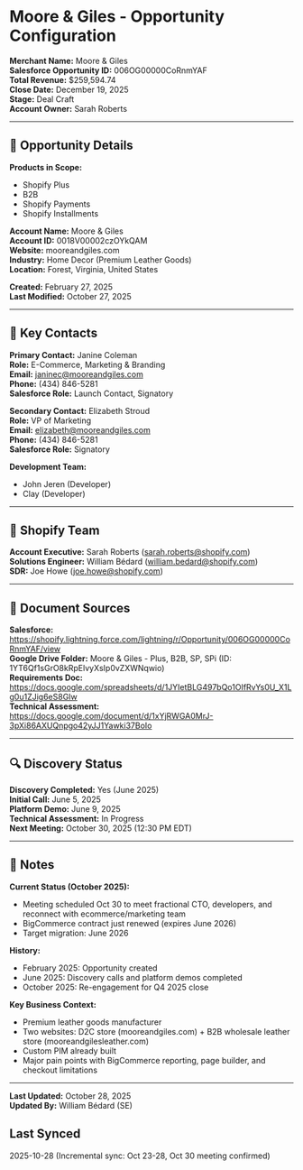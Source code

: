 # Moore & Giles - Opportunity Configuration

**Merchant Name:** Moore & Giles  
**Salesforce Opportunity ID:** 006OG00000CoRnmYAF  
**Total Revenue:** $259,594.74  
**Close Date:** December 19, 2025  
**Stage:** Deal Craft  
**Account Owner:** Sarah Roberts

---

## 🎯 Opportunity Details

**Products in Scope:**
- Shopify Plus
- B2B
- Shopify Payments
- Shopify Installments

**Account Name:** Moore & Giles  
**Account ID:** 0018V00002czOYkQAM  
**Website:** mooreandgiles.com  
**Industry:** Home Decor (Premium Leather Goods)  
**Location:** Forest, Virginia, United States

**Created:** February 27, 2025  
**Last Modified:** October 27, 2025

---

## 👤 Key Contacts

**Primary Contact:** Janine Coleman  
**Role:** E-Commerce, Marketing & Branding  
**Email:** janinec@mooreandgiles.com  
**Phone:** (434) 846-5281  
**Salesforce Role:** Launch Contact, Signatory

**Secondary Contact:** Elizabeth Stroud  
**Role:** VP of Marketing  
**Email:** elizabeth@mooreandgiles.com  
**Phone:** (434) 846-5281  
**Salesforce Role:** Signatory

**Development Team:**
- John Jeren (Developer)
- Clay (Developer)

---

## 👥 Shopify Team

**Account Executive:** Sarah Roberts (sarah.roberts@shopify.com)  
**Solutions Engineer:** William Bédard (william.bedard@shopify.com)  
**SDR:** Joe Howe (joe.howe@shopify.com)

---

## 📁 Document Sources

**Salesforce:** https://shopify.lightning.force.com/lightning/r/Opportunity/006OG00000CoRnmYAF/view  
**Google Drive Folder:** Moore & Giles - Plus, B2B, SP, SPi (ID: 1YT6Qf1sGrO8kRpElvyXsIp0vZXWNqwio)  
**Requirements Doc:** https://docs.google.com/spreadsheets/d/1JYIetBLG497bQo1OIfRvYs0U_X1Lg0u1ZJig6eS8GIw  
**Technical Assessment:** https://docs.google.com/document/d/1xYjRWGA0MrJ-3pXi86AXUQnpgo42yJJ1Yawki37BoIo

---

## 🔍 Discovery Status

**Discovery Completed:** Yes (June 2025)  
**Initial Call:** June 5, 2025  
**Platform Demo:** June 9, 2025  
**Technical Assessment:** In Progress  
**Next Meeting:** October 30, 2025 (12:30 PM EDT)

---

## 📝 Notes

**Current Status (October 2025):**
- Meeting scheduled Oct 30 to meet fractional CTO, developers, and reconnect with ecommerce/marketing team
- BigCommerce contract just renewed (expires June 2026)
- Target migration: June 2026

**History:**
- February 2025: Opportunity created
- June 2025: Discovery calls and platform demos completed
- October 2025: Re-engagement for Q4 2025 close

**Key Business Context:**
- Premium leather goods manufacturer
- Two websites: D2C store (mooreandgiles.com) + B2B wholesale leather store (mooreandgilesleather.com)
- Custom PIM already built
- Major pain points with BigCommerce reporting, page builder, and checkout limitations

---

**Last Updated:** October 28, 2025  
**Updated By:** William Bédard (SE)

## Last Synced
2025-10-28 (Incremental sync: Oct 23-28, Oct 30 meeting confirmed)

